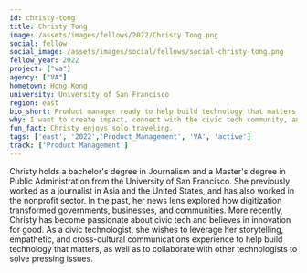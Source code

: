 ```yaml
---
id: christy-tong
title: Christy Tong
image: /assets/images/fellows/2022/Christy Tong.png
social: fellow
social_image: /assets/images/social/fellows/social-christy-tong.png
fellow_year: 2022
project: ["va"]
agency: ["VA"]
hometown: Hong Kong
university: University of San Francisco
region: east
bio_short: Product manager ready to help build technology that matters 
why: I want to create impact, connect with the civic tech community, and hopefully become an advocate to influence others. 
fun_fact: Christy enjoys solo traveling.
tags: ['east', '2022','Product_Management', 'VA', 'active']
track: ['Product Management']
---
```


Christy holds a bachelor's degree in Journalism and a Master's degree in Public Administration from the University of San Francisco. She previously worked as a journalist in Asia and the United States, and has also worked in the nonprofit sector. In the past, her news lens explored how digitization transformed governments, businesses, and communities. More recently, Christy has become passionate about civic tech and believes in innovation for good. As a civic technologist, she wishes to leverage her storytelling, empathetic, and cross-cultural communications experience to help build technology that matters, as well as to collaborate with other technologists to solve pressing issues.
